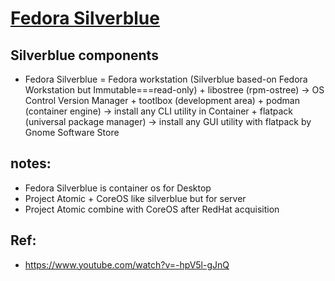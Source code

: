 # [Fedora Silverblue](https://silverblue.fedoraproject.org/)

## Silverblue components 
- Fedora Silverblue =
		 Fedora workstation (Silverblue based-on Fedora Workstation but Immutable===read-only)
		+ libostree (rpm-ostree)                -> OS Control Version Manager
		+ tootlbox (development area)
		+ podman (container engine)             -> install any CLI utility in Container
		+ flatpack (universal package manager) -> install any GUI utility with flatpack by Gnome Software Store

## notes:
- Fedora Silverblue is container os for Desktop
- Project Atomic + CoreOS like silverblue but for server
- Project Atomic combine with CoreOS after RedHat acquisition

## Ref:
- https://www.youtube.com/watch?v=-hpV5l-gJnQ
